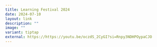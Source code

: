 ```yaml
---
title: Learning Festival 2024
date: 2024-07-10
layout: link
description: ""
image: ""
variant: tiptap
external: https://https://youtu.be/oczdS_2CyGI?si=Rnpy3NDHPOypaCJO
---
```

